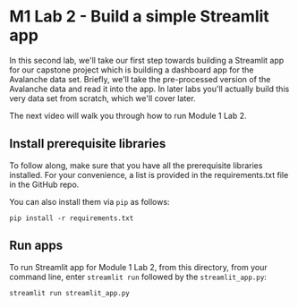 # M1 Lab 2 - Build a simple Streamlit app

In this second lab, we'll take our first step towards building a Streamlit app for our capstone project which is building a dashboard app for the Avalanche data set.
Briefly, we'll take the pre-processed version of the Avalanche data and read it into the app. In later labs you'll actually build this very data set from scratch, which we'll cover later.

The next video will walk you through how to run Module 1 Lab 2. 

## Install prerequisite libraries
To follow along, make sure that you have all the prerequisite libraries installed. For your convenience, a list is provided in the requirements.txt file in the GitHub repo.

You can also install them via `pip` as follows:
```
pip install -r requirements.txt
```

## Run apps

To run Streamlit app for Module 1 Lab 2, from this directory, from your command line, enter `streamlit run` followed by the `streamlit_app.py`: 

```
streamlit run streamlit_app.py
```
